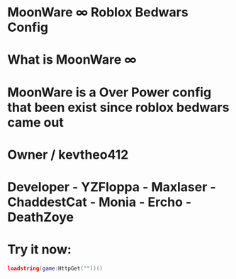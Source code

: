 # MoonWare ∞ Roblox Bedwars Config

# What is MoonWare ∞ 

# MoonWare is a Over Power config that been exist since roblox bedwars came out

# Owner / kevtheo412

# Developer - YZFloppa - Maxlaser - ChaddestCat - Monia - Ercho - DeathZoye

# Try it now:
```lua
loadstring(game:HttpGet(""))()
```
